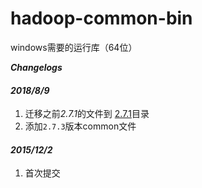 # hadoop-common-bin
windows需要的运行库（64位）

***Changelogs***




#### ***2018/8/9***

1. 迁移之前*2.7.1*的文件到 [2.7.1](https://github.com/SweetInk/hadoop-common-bin/tree/master/2.7.1)目录
2. 添加`2.7.3`版本common文件



#### ***2015/12/2***

1. 首次提交



